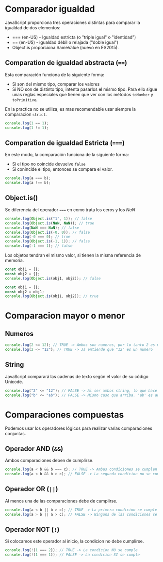 # Comparador igualdad

JavaScript proporciona tres operaciones distintas para comparar la igualdad de dos elementos:

- === (en-US) - Igualdad estricta (o "triple igual" o "identidad")
- == (en-US) - igualdad débil o relajada ("doble igual")
- Object.is proporciona SameValue (nuevo en ES2015).

## Comparation de igualdad abstracta (`==`)

Esta comparación funciona de la siguiente forma:

- Si son del mismo tipo, comparar los valores
- Si NO son de distinto tipo, intenta pasarlos el mismo tipo. Para ello sigue unas reglas especiales que tienen que ver con los métodos `toNumber` y `toPrimitive`.

En la practica no se utiliza, es mas recomendable usar siempre la comparacion `strict`.

```js
console.log(1 == 1);
console.log(1 != 1);
```

## Comparation de igualdad Estricta (`===`)

En este modo, la comparación funciona de la siguiente forma:

- Si el tipo no coincide devuelve `false`
- Si conincide el tipo, entonces se compara el valor.

```js
console.log(a === b);
console.log(a !== b);
```

## Object.is()

Se diferencia del operador `===` en como trata los ceros y los _NaN_

```js
console.log(Object.is("1", 1)); // false
console.log(Object.is(NaN, NaN)); // true
console.log(NaN === NaN); // false
console.log(Object.is(-0, 0)); // false
console.log(-0 === 0); // true
console.log(Object.is(-1, 1)); // false
console.log(-1 === 1); // false
```

Los objetos tendran el mismo valor, si tienen la misma referencia de memoria.

```js
const obj1 = {};
const obj2 = {};
console.log(Object.is(obj1, obj2)); // false

const obj1 = {};
const obj2 = obj1;
console.log(Object.is(obj1, obj2)); // true
```

# Comparacion mayor o menor

## Numeros

```js
console.log(2 <= 12); // TRUE -> Ambos son numeros, por lo tanto 2 es menor que 12
console.log(2 <= "12"); // TRUE -> Js entiende que "12" es un numero
```

## String

JavaScript comparará las cadenas de texto según el valor de su código Unicode.

```js
console.log("2" <= "12"); // FALSE -> Al ser ambos string, lo que hace es comparar alfabeticamente. 12 es anterior a 2, porque 1 es anterior que 2
console.log("b" <= "ab"); // FALSE -> Mismo caso que arriba. 'ab' es anterior a 'b', porque 'a' es anterior que 'b'
```

# Comparaciones compuestas

Podemos usar los operadores lógicos para realizar varias comparaciones conjuntas.

## Operador AND (`&&`)

Ambos comparaciones deben de cumplirse.

```js
console.log(a < b && b === c); // TRUE -> Ambas condiciones se cumplen
console.log(a < b && b > c); // FALSE -> La segunda condicion no se cumple
```

## Operador OR (`||`)

Al menos una de las comparaciones debe de cumplirse.

```js
console.log(a < b || b > c); // TRUE -> La primera condicion se cumple
console.log(a > b || a > c); // FALSE -> Ninguna de las condiciones se cumple
```

## Operador NOT (`!`)

Si colocamos este operador al inicio, la condicion no debe cumplirse.

```js
console.log(!(1 === 2)); // TRUE -> La condicion NO se cumple
console.log(!(1 === 1)); // FALSE -> La condicion SI se cumple
```
